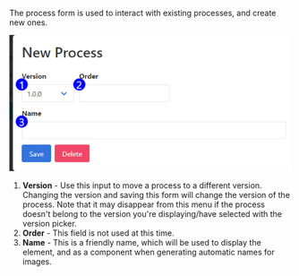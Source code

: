 The process form is used to interact with existing processes, and create new ones. 

![Process Menu Reference](images/process_form_reference.png)

1. **Version** - Use this input to move a process to a different version. Changing the version and saving this form will change the version of the process. Note that it may disappear from this menu if the process doesn't belong to the version you're displaying/have selected with the version picker.
2. **Order** - This field is not used at this time.
3. **Name** - This is a friendly name, which will be used to display the element, and as a component when generating automatic names for images.